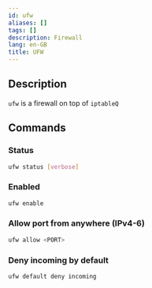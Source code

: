 ```yaml
---
id: ufw
aliases: []
tags: []
description: Firewall
lang: en-GB
title: UFW
---
```


## Description

`ufw` is a firewall on top of `iptableQ`

## Commands
### Status

```sh
ufw status [verbose]
```

### Enabled

```sh
ufw enable
```

### Allow port from anywhere (IPv4-6)

```sh
ufw allow <PORT>
```

### Deny incoming by default

```sh
ufw default deny incoming
```
